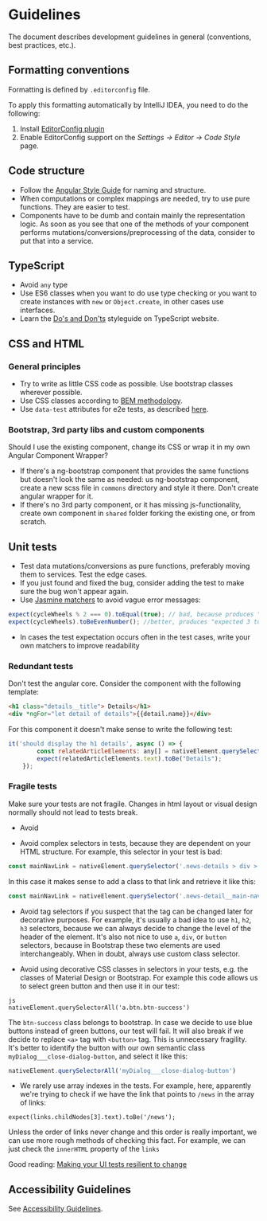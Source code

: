 # Guidelines

The document describes development guidelines in general (conventions, best practices, etc.). 

## Formatting conventions

Formatting is defined by `.editorconfig` file. 

To apply this formatting automatically by IntelliJ IDEA, you need to do the following:

1. Install [EditorConfig plugin](https://plugins.jetbrains.com/plugin/7294-editorconfig)
1. Enable EditorConfig support on the *Settings -> Editor -> Code Style* page.    

## Code structure 

* Follow the [Angular Style Guide](https://angular.io/guide/styleguide) for naming and structure.
* When computations or complex mappings are needed, try to use pure functions. They are easier to test. 
* Components have to be dumb and contain mainly the representation logic. As soon as you see that one of the methods of your component performs mutations/conversions/preprocessing of the data, consider to put that into a service.

## TypeScript

* Avoid `any` type
* Use ES6 classes when you want to do use type checking or you want to create instances with `new` or `Object.create`, in other cases use interfaces.
* Learn the [Do's and Don'ts](https://www.typescriptlang.org/docs/handbook/declaration-files/do-s-and-don-ts.html) styleguide on TypeScript website.

## CSS and HTML

### General principles

* Try to write as little CSS code as possible. Use bootstrap classes wherever possible.
* Use CSS classes according to [BEM methodology](http://getbem.com/naming/).
* Use `data-test` attributes for e2e tests, as described [here](https://medium.com/@colecodes/test-your-dom-with-data-attributes-44fccc43ed4b).
   
### Bootstrap, 3rd party libs and custom components

Should I use the existing component, change its CSS or wrap it in my own Angular Component Wrapper? 

* If there's a ng-bootstrap component that provides the same functions but doesn't look the same as needed: us ng-bootstrap component, create a new scss file in `commons` directory and style it there. Don't create angular wrapper for it.
* If there's no 3rd party component, or it has missing js-functionality, create own component in `shared` folder forking the existing one, or from scratch. 
 
## Unit tests

* Test data mutations/conversions as pure functions, preferably moving them to services. Test the edge cases.
* If you just found and fixed the bug, consider adding the test to make sure the bug won't appear again. 
* Use [Jasmine matchers](https://github.com/JamieMason/Jasmine-Matchers) to avoid vague error messages: 

```js
expect(cycleWheels % 2 === 0).toEqual(true); // bad, because produces "expected false to be true" message
expect(cycleWheels).toBeEvenNumber(); //better, produces "expected 3 to be even number message"
```
* In cases the test expectation occurs often in the test cases, write your own matchers to improve readability

### Redundant tests 

Don't test the angular core. Consider the component with the following template: 

```html
<h1 class="details__title"> Details</h1>
<div *ngFor="let detail of details">{{detail.name}}</div>
```

For this component it doesn't make sense to write the following test: 

```js
it('should display the h1 details', async () => {
        const relatedArticleElements: any[] = nativeElement.querySelectorAll('.details__title');
        expect(relatedArticleElements.text).toBe("Details");
    });
```

### Fragile tests

Make sure your tests are not fragile. Changes in html layout or visual design normally should not lead to tests break.   

* Avoid 

* Avoid complex selectors in tests, because they are dependent on your HTML structure. For example, this selector in your test is bad:

```js
const mainNavLink = nativeElement.querySelector('.news-details > div > a');

```

In this case it makes sense to add a class to that link and retrieve it like this: 
```js
const mainNavLink = nativeElement.querySelector('.news-detail__main-nav-link');

```

* Avoid tag selectors if you suspect that the tag can be changed later for decorative purposes. For example, it's usually a bad idea to use `h1`, `h2`, `h3` selectors, because we can always decide to change the level of the header of the element. It's also not nice to use `a`, `div`, or `button` selectors, because in Bootstrap these two elements are used interchangeably. When in doubt, always use custom class selector.  
 
* Avoid using decorative CSS classes in selectors in your tests, e.g. the classes of Material Design or Bootstrap. For example this code allows us to select green button and then use it in our test: 

```
js 
nativeElement.querySelectorAll('a.btn.btn-success')
``` 

The `btn-success` class belongs to bootstrap. In case we decide to use blue buttons instead of green buttons, our test will fail. It will also break if we decide to replace `<a>` tag with `<button>` tag. This is unnecessary fragility. It's better to identify the button with our own semantic class `myDialog___close-dialog-button`, and select it like this:

```js 
nativeElement.querySelectorAll('myDialog___close-dialog-button')
```

* We rarely use array indexes in the tests. For example, here, apparently we're trying to check if we have the link that points to `/news` in the array of links: 

```expect(links.childNodes[3].text).toBe('/news');```

Unless the order of links never change and this order is really important, we can use more rough methods of checking this fact. For example, we can just check the `innerHTML`
property of the `links`

Good reading: [Making your UI tests resilient to change
](https://blog.kentcdodds.com/making-your-ui-tests-resilient-to-change-d37a6ee37269)

## Accessibility Guidelines

See [Accessibility Guidelines](GUIDELINES-ACCESSIBILITY.md). 

